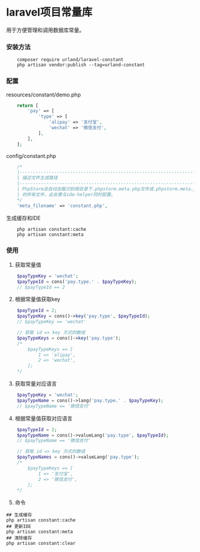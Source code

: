 # laravel项目常量库

用于方便管理和调用数据库常量。

### 安装方法
```shell
    composer require urland/laravel-constant
    php artisan vendor:publish --tag=urland-constant
```
### 配置
resources/constant/demo.php
```php
    return [
        'pay' => [
            'type' => [
                'alipay' => '支付宝',
                'wechat' => '微信支付',
            ],
        ],
    ];
```
config/constant.php
```php
    /*
    |--------------------------------------------------------------------------
    | 描述文件生成路径
    |--------------------------------------------------------------------------
    | PhpStorm会自动加载识别根目录下.phpstorm.meta.php文件或.phpstorm.meta.php目录下
    | 的所有文件，此处需与ide-helper同时配置。
    */
    'meta_filename' => 'constant.php',
```
生成缓存和IDE
```shell 
    php artisan constant:cache
    php artisan constant:meta
```
### 使用
1. 获取常量值
```php
    $payTypeKey = 'wechat';
    $payTypeId = cons('pay.type.' . $payTypeKey);
    // $payTypeId == 2
```

2. 根据常量值获取key
```php
    $payTypeId = 2;
    $payTypeKey = cons()->key('pay.type', $payTypeId);
    // $payTypeKey == 'wechat'

    // 获取 id => key 方式的数组
    $payTypeKeys = cons()->key('pay.type');
    /*
        $payTypeKeys == [
            1 => 'alipay',
            2 => 'wechat',
        ];
    */
```

3. 获取常量对应语言
```php
    $payTypeKey = 'wechat';
    $payTypeName = cons()->lang('pay.type.' . $payTypeKey);
    // $payTypeName == '微信支付'
```

4. 根据常量值获取对应语言
```php
    $payTypeId = 2;
    $payTypeName = cons()->valueLang('pay.type', $payTypeId);
    // $payTypeName == '微信支付'

    // 获取 id => key 方式的数组
    $payTypeNames = cons()->valueLang('pay.type');
    /*
        $payTypeKeys == [
            1 => '支付宝',
            2 => '微信支付',
        ];
    */
```

5. 命令
```shell
## 生成缓存
php artisan constant:cache 
## 更新IDE
php artisan constant:meta  
## 清除缓存
php artisan constant:clear
```